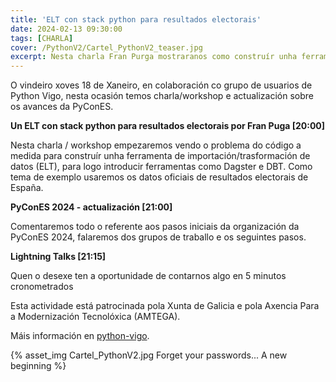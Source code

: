```yaml
---
title: 'ELT con stack python para resultados electorais'
date: 2024-02-13 09:30:00
tags: [CHARLA]
cover: /PythonV2/Cartel_PythonV2_teaser.jpg
excerpt: Nesta charla Fran Purga mostraranos como construír unha ferramenta de importación/trasformación de datos (ELT).
---
```



O vindeiro xoves 18 de Xaneiro, en colaboración co grupo de usuarios de Python Vigo, nesta ocasión temos charla/workshop e actualización sobre os avances da PyConES.

<strong>Un ELT con stack python para resultados electorais por Fran Puga [20:00]</strong>

Nesta charla / workshop empezaremos vendo o problema do código a medida para construír unha ferramenta de importación/trasformación de datos (ELT), para logo introducir ferramentas como Dagster e DBT. Como tema de exemplo usaremos os datos oficiais de resultados electorais de España.

<strong>PyConES 2024 - actualización [21:00]</strong>

Comentaremos todo o referente aos pasos iniciais da organización da PyConES 2024, falaremos dos grupos de traballo e os seguintes pasos.

<strong>Lightning Talks [21:15]</strong>

Quen o desexe ten a oportunidade de contarnos algo en 5 minutos cronometrados

Esta actividade está patrocinada pola Xunta de Galicia e pola Axencia Para a Modernización Tecnolóxica (AMTEGA).

Máis información en [python-vigo](https://www.python-vigo.es).


{% asset_img Cartel_PythonV2.jpg Forget your passwords... A new beginning %}
